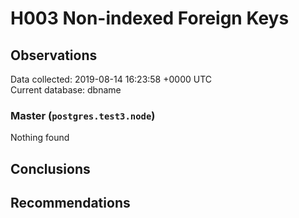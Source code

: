 # H003 Non-indexed Foreign Keys #

## Observations ##
Data collected: 2019-08-14 16:23:58 +0000 UTC  
Current database: dbname  


### Master (`postgres.test3.node`) ###



Nothing found



## Conclusions ##


## Recommendations ##

